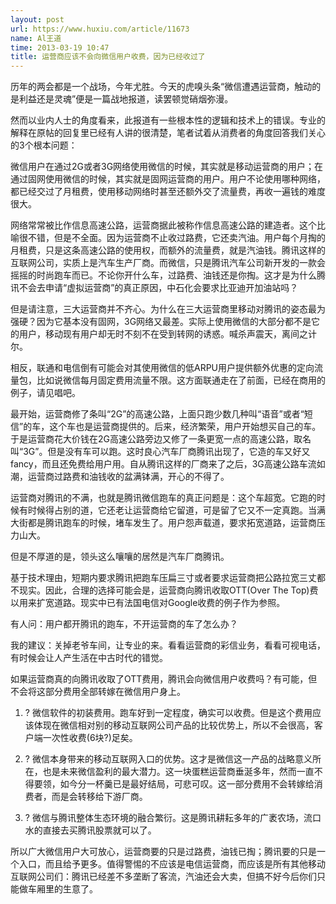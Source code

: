 ```yaml
---
layout: post
url: https://www.huxiu.com/article/11673
name: Al王道
time: 2013-03-19 10:47
title: 运营商应该不会向微信用户收费，因为已经收过了
---
```

历年的两会都是一个战场，今年尤胜。今天的虎嗅头条“微信遭遇运营商，触动的是利益还是灵魂”便是一篇战地报道，读罢顿觉硝烟弥漫。

然而以业内人士的角度看来，此报道有一些根本性的逻辑和技术上的错误。专业的解释在原帖的回复里已经有人讲的很清楚，笔者试着从消费者的角度回答我们关心的3个根本问题：

微信用户在通过2G或者3G网络使用微信的时候，其实就是移动运营商的用户；在通过固网使用微信的时候，其实就是固网运营商的用户。用户不论使用哪种网络，都已经交过了月租费，使用移动网络时甚至还额外交了流量费，再收一遍钱的难度很大。

网络常常被比作信息高速公路，运营商据此被称作信息高速公路的建造者。这个比喻很不错，但是不全面。因为运营商不止收过路费，它还卖汽油。用户每个月掏的月租费，只是这条高速公路的使用权，而额外的流量费，就是汽油钱。腾讯这样的互联网公司，实质上是汽车生产厂商。而微信，只是腾讯汽车公司新开发的一款会摇摇的时尚跑车而已。不论你开什么车，过路费、油钱还是你掏。这才是为什么腾讯不会去申请“虚拟运营商”的真正原因，中石化会要求比亚迪开加油站吗？

但是请注意，三大运营商并不齐心。为什么在三大运营商里移动对腾讯的姿态最为强硬？因为它基本没有固网，3G网络又最差。实际上使用微信的大部分都不是它的用户，移动现有用户却无时不刻不在受到转网的诱惑。喊杀声震天，离间之计尔。

相反，联通和电信倒有可能会对其使用微信的低ARPU用户提供额外优惠的定向流量包，比如说微信每月固定费用流量不限。这方面联通走在了前面，已经在商用的例子，请见唱吧。

最开始，运营商修了条叫“2G”的高速公路，上面只跑少数几种叫“语音”或者“短信”的车，这个车也是运营商提供的。后来，经济繁荣，用户开始想买自己的车。于是运营商花大价钱在2G高速公路旁边又修了一条更宽一点的高速公路，取名叫“3G”。但是没有车可以跑。这时良心汽车厂商腾讯出现了，它造的车又好又fancy，而且还免费给用户用。自从腾讯这样的厂商来了之后，3G高速公路车流如潮，运营商过路费和油钱收的盆满钵满，开心的不得了。

运营商对腾讯的不满，也就是腾讯微信跑车的真正问题是：这个车超宽。它跑的时候有时候得占别的道，它还老让运营商给它留道，可是留了它又不一定真跑。当满大街都是腾讯跑车的时候，堵车发生了。用户怨声载道，要求拓宽道路，运营商压力山大。

但是不厚道的是，领头这么嚷嚷的居然是汽车厂商腾讯。

基于技术理由，短期内要求腾讯把跑车压扁三寸或者要求运营商把公路拉宽三丈都不现实。因此，合理的选择可能会是，运营商向腾讯收取OTT(Over The Top)费以用来扩宽道路。现实中已有法国电信对Google收费的例子作为参照。

有人问：用户都开腾讯的跑车，不开运营商的车了怎么办？

我的建议：关掉老爷车间，让专业的来。看看运营商的彩信业务，看看可视电话，有时候会让人产生活在中古时代的错觉。

如果运营商真的向腾讯收取了OTT费用，腾讯会向微信用户收费吗？有可能，但不会将这部分费用全部转嫁在微信用户身上。

1. ? 微信软件的初装费用。跑车好到一定程度，确实可以收费。但是这个费用应该体现在微信相对别的移动互联网公司产品的比较优势上，所以不会很高，客户端一次性收费(6块?)足矣。

2. ? 微信本身带来的移动互联网入口的优势。这才是微信这一产品的战略意义所在，也是未来微信盈利的最大潜力。这一块蛋糕运营商垂涎多年，然而一直不得要领，如今分一杯羹已是最好结局，可悲可叹。这一部分费用不会转嫁给消费者，而是会转移给下游厂商。

3. ? 微信与腾讯整体生态环境的融合繁衍。这是腾讯耕耘多年的广袤农场，流口水的直接去买腾讯股票就可以了。

所以广大微信用户大可放心，运营商要的只是过路费，油钱已掏；腾讯要的只是一个入口，而且给予更多。值得警惕的不应该是电信运营商，而应该是所有其他移动互联网公司们：腾讯已经差不多垄断了客流，汽油还会大卖，但搞不好今后你们只能做车厢里的生意了。

